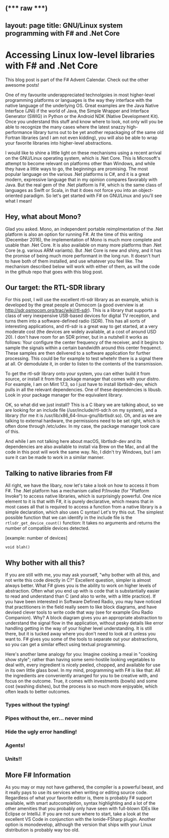(*** raw ***)
---
layout: page
title: GNU/Linux system programming with F# and .Net Core
----

# Accessing Linux low-level libraries with F# and .Net Core
This blog post is part of the F# Advent Calendar. Check out the other awesome posts!

One of my favourite underappreciated technolgoies in most higher-level programming platforms or languages is the way 
they interface with the native language of the underlying OS. 
Great examples are the Java Native Interface (JNI) if the world of Java, the Simple Wrapper and Interface Generator
(SWIG) in Python or the Android NDK (Native Development Kit). Once you understand this stuff and know where to look, 
not only will you be able to recognize the many cases where the latest snazzy high-performance library turns out to 
be yet another repackaging of the same old Fortran libraries (and I am not even kidding), you will also be able to
wrap your favorite libraries into higher-level abstractions. 

I would like to shine a little light on these mechanisms using a recent arrival on the GNU/Linux operating system, 
which is .Net Core. This is Microsoft's attempt to become relevant on platforms other than Windows, and while they
have a little ways to go, the beginnings are promising. The most popular language on the various .Net platforms
is C#, and it is a great modern, expressive language that in my opinion compares favorably with Java. But the real
gem of the .Net platform is F#, which is the same class of languages as Swift or Scala, in that it does not force
you into an object-oriented paradigm. So let's get started with F# on GNU/Linux and you'll see what I mean!

## Hey, what about Mono?
Glad you asked. Mono, an independent portable reimplmentation of the .Net platform is also an option for running
F#. At the time of this writing (December 2016), the implementation of Mono is much more complete and usable than
.Net Core. It is also available on many more platforms than .Net Core (e.g. various ARM variants). But .Net Core 
is new and shiny, and it has the promise of being much more performant in the long run. It doesn't hurt to have
both of them installed, and use whatever you feel like. The mechanism described below will work with either of 
them, as will the code in the github repo that goes with this blog post.

## Our target: the RTL-SDR library
For this post, I will use the excellent rtl-sdr library as an example, which is developed by the great people
at Osmocom (a good overview is at http://sdr.osmocom.org/trac/wiki/rtl-sdr). This is a library that supports
a class of very inexpensive USB-based devices for digital TV reception, and turns them into a software-defined
radio (SDR). This has all sorts of interesting applications, and rtl-sdr is a great way to get started, at
a very moderate cost (the devices are widely available, at a cost of around USD 20). I don't have room for an
SDR primer, but in a nutshell it works as follows: Your configure the center frequency of the receiver, and 
it begins to sample the signals within a certain bandwidth around this center frequenct. These samples are then
delivered to a software application for further processing. This could be for example to test whetehr there is
a signal there at all. Or demodulate it, in order to listen to the contents of the transmission.

To get the rtl-sdr library onto your system, you can either build it from source, or install it from the package
manager that comes with your distro. For example, I am on Mint 17.3, so I just have to install librtlsdr-dev, which
pulls in all the relevant dependencies. One of these dependencies is libusb. Look in your package manager for the
equivalent library. 

OK, so what did we just install? This is a C libary we are talking about, so we are looking for an include file 
(/usr/include/rtl-sdr.h on my system), and a library (for me it is /usr/lib/x86_64-linux-gnu/librtlsdr.so). Oh,
and as we are talking to external hardware, the permissions need to be set right, which is often done through
/etc/udev. In my case, the package manager took care of this. 

And while I am not talking here about macOS, librtlsdr-dev and its dependencies are also available to install via
Brew on the Mac, and all the code in this post will work the same way. No, I didn't try Windows, but I am sure it 
can be made to work in a similar manner.

## Talking to native libraries from F#
All right, we have the libary, now let's take a look on how to access it from F#. The .Net platform has a mechanism
called P/Invoke (for "Platform Invoke") to access native libraries, which is surprisingly powerful. One nice
element to it is that with F#, it is purely declarative, which means that in most cases all that is required to
access a function from a native library is a simple declaration, which also uses C syntax! Let's try this out.
The simplest possible function that we can identify in the include file is the `rtlsdr_get_device_count()` function:
It takes no arguments and returns the number of compatible devices detected. 

[example: number of devices]

`void blah()`

## Why bother with all this? 
If you are still with me, you may ask yourself, "why bother with all this, and not write this code directly in C?"
Excellent question, simpler is almost always better. What F# gives you is the ability to work on higher levels of
abstraction. Often what you end up with is code that is substantially easier to read and understand than C (and 
also to write, with a little practice). If you have been interested in Software Defined Radio, you may have noticed
that practitioners in the field really seem to like block diagrams, and have devised clever tools to write code
that way (see for example Gnu Radio Companion). Why? A block diagram gives you an appropriate abstraction to understand
the signal flow in the application, without pesky details like error handling getting in the way of your higher
level understanding. It is still there, but it is tucked away where you don't need to look at it unless you want to.
F# gives you some of the tools to separate out your abstractions, so you can get a similar effect using textual
programming.

Here's another lame analogy for you: Imagine cooking a meal in "cooking show style"; rather than having some 
semi-hostile looking vegetables to deal with, every ingredient is nicely peeled, chopped, and available
for use in its own little glass bowl. In my mind, programming with F# is like that: All the ingredients are conveniently arranged for you to be 
creative with, and focus on the outcome. True, it comes with investments (bowls) and some cost (washing dishes), but
the process is so much more enjoyable, which often leads to better outcomes.

### Types without the typing! 

### Pipes without the, err... never mind

### Hide the ugly error handling!

### Agents!

### Units!!

## More F# Information
As you may or may not have gathered, the compiler is a powerful beast, and it really pays to use its services
when writing or editing source code. Regardless of what your favorite editor is, there is probably F# support
available, with smart autocompletion, syntax highlighting and a lot of the other amenities that you probably
only have seen with full-blown IDEs like Eclipse or IntelliJ. If you are not sure where to start, take a look
at the excellent VS Code in conjunction with the Ionide-FSharp plugin. Another option is monodevelop, although
the version that ships with your Linux distribution is probably way too old.
